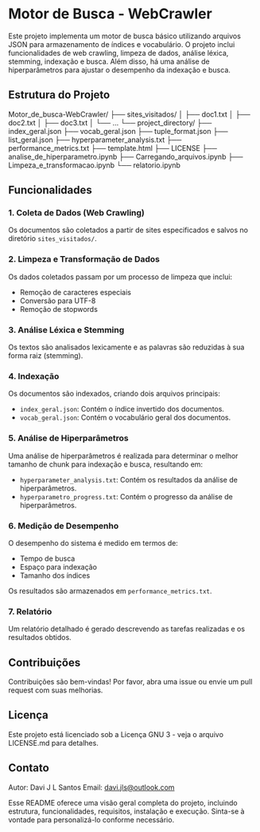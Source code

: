 # Motor de Busca - WebCrawler

Este projeto implementa um motor de busca básico utilizando arquivos JSON para armazenamento de índices e vocabulário. O projeto inclui funcionalidades de web crawling, limpeza de dados, análise léxica, stemming, indexação e busca. Além disso, há uma análise de hiperparâmetros para ajustar o desempenho da indexação e busca.

## Estrutura do Projeto
Motor_de_busca-WebCrawler/
├── sites_visitados/
│ ├── doc1.txt
│ ├── doc2.txt
│ ├── doc3.txt
│ └── ...
└── project_directory/
├── index_geral.json
├── vocab_geral.json
├── tuple_format.json
├── list_geral.json
├── hyperparameter_analysis.txt
├── performance_metrics.txt
├── template.html
├── LICENSE
├── analise_de_hiperparametro.ipynb
├── Carregando_arquivos.ipynb
├── Limpeza_e_transformacao.ipynb
└── relatorio.ipynb

## Funcionalidades

### 1. Coleta de Dados (Web Crawling)

Os documentos são coletados a partir de sites especificados e salvos no diretório `sites_visitados/`.

### 2. Limpeza e Transformação de Dados

Os dados coletados passam por um processo de limpeza que inclui:
- Remoção de caracteres especiais
- Conversão para UTF-8
- Remoção de stopwords

### 3. Análise Léxica e Stemming

Os textos são analisados lexicamente e as palavras são reduzidas à sua forma raiz (stemming).

### 4. Indexação

Os documentos são indexados, criando dois arquivos principais:
- `index_geral.json`: Contém o índice invertido dos documentos.
- `vocab_geral.json`: Contém o vocabulário geral dos documentos.

### 5. Análise de Hiperparâmetros

Uma análise de hiperparâmetros é realizada para determinar o melhor tamanho de chunk para indexação e busca, resultando em:
- `hyperparameter_analysis.txt`: Contém os resultados da análise de hiperparâmetros.
- `hyperparametro_progress.txt`: Contém o progresso da análise de hiperparâmetros.

### 6. Medição de Desempenho

O desempenho do sistema é medido em termos de:
- Tempo de busca
- Espaço para indexação
- Tamanho dos índices

Os resultados são armazenados em `performance_metrics.txt`.

### 7. Relatório

Um relatório detalhado é gerado descrevendo as tarefas realizadas e os resultados obtidos.

## Contribuições

Contribuições são bem-vindas! Por favor, abra uma issue ou envie um pull request com suas melhorias.

## Licença

Este projeto está licenciado sob a Licença GNU 3 - veja o arquivo LICENSE.md para detalhes.

## Contato
Autor: Davi J L Santos
Email: davi.jls@outlook.com


Esse README oferece uma visão geral completa do projeto, incluindo estrutura, funcionalidades, requisitos, instalação e execução. Sinta-se à vontade para personalizá-lo conforme necessário.
